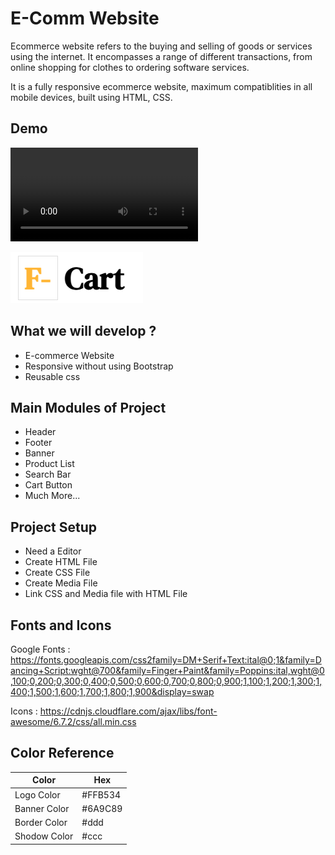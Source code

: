 
# E-Comm Website

Ecommerce website refers to the buying and selling of goods or services using the internet. It encompasses a range of different transactions, from online shopping for clothes to ordering software services. 

It is a fully responsive ecommerce website, maximum compatiblities in all mobile devices, built using HTML, CSS.



## Demo

![Website Video](https://github.com/Shwetayele20/E-Comm_Website/blob/main/F-Cart%20Website.mp4)

![Logo](https://github.com/Shwetayele20/E-Comm_Website/blob/main/logo.png)


## What we will develop ?

- E-commerce Website
- Responsive without using Bootstrap
- Reusable css

## Main Modules of Project

- Header
- Footer
- Banner
- Product List
- Search Bar
- Cart Button
- Much More...
## Project Setup

- Need a Editor
- Create HTML File
- Create CSS File
- Create Media File
- Link CSS and Media file with HTML File


## Fonts and Icons

Google Fonts : https://fonts.googleapis.com/css2family=DM+Serif+Text:ital@0;1&family=Dancing+Script:wght@700&family=Finger+Paint&family=Poppins:ital,wght@0,100;0,200;0,300;0,400;0,500;0,600;0,700;0,800;0,900;1,100;1,200;1,300;1,400;1,500;1,600;1,700;1,800;1,900&display=swap

Icons : https://cdnjs.cloudflare.com/ajax/libs/font-awesome/6.7.2/css/all.min.css 
## Color Reference

| Color             | Hex                                                                |
| ----------------- | ------------------------------------------------------------------ |
| Logo Color | #FFB534 |
| Banner Color |  #6A9C89 |
| Border Color |  #ddd |
| Shodow Color |  #ccc |

